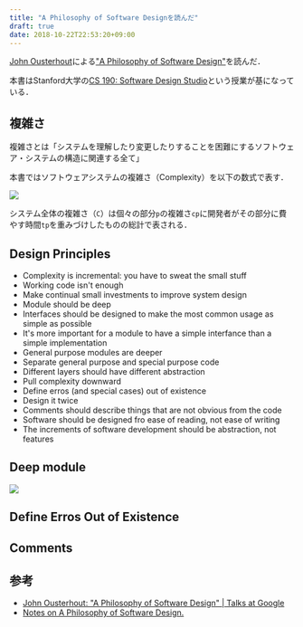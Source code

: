 ```yaml
---
title: "A Philosophy of Software Designを読んだ"
draft: true
date: 2018-10-22T22:53:20+09:00
---
```


[John Ousterhout](https://twitter.com/JohnOusterhout)による["A Philosophy of Software Design"](https://www.amazon.com/dp/1732102201)を読んだ．

本書はStanford大学の[CS 190: Software Design Studio](https://web.stanford.edu/~ouster/cgi-bin/cs190-winter18/index.php)という授業が基になっている．

## 複雑さ

複雑さとは「システムを理解したり変更したりすることを困難にするソフトウェア・システムの構造に関連する全て」

本書ではソフトウェアシステムの複雑さ（Complexity）を以下の数式で表す．

<img src="/images/complexity.png" class="image">

システム全体の複雑さ（`C`）は個々の部分`p`の複雑さ`cp`に開発者がその部分に費やす時間`tp`を重みづけしたものの総計で表される．

## Design Principles

- Complexity is incremental: you have to sweat the small stuff
- Working code isn't enough
- Make continual small investments to improve system design
- Module should be deep
- Interfaces should be designed to make the most common usage as simple as possible
- It's more important for a module to have a simple interfance than a simple implementation
- General purpose modules are deeper
- Separate general purpose and special purpose code
- Different layers should have different abstraction
- Pull complexity downward
- Define erros (and special cases) out of existence
- Design it twice
- Comments should describe things that are not obvious from the code
- Software should be designed fro ease of reading, not ease of writing
- The increments of software development should be abstraction, not features

## Deep module

<img src="/images/deep-module.png" class="image">

## Define Erros Out of Existence

## Comments


## 参考

- [John Ousterhout: "A Philosophy of Software Design" | Talks at Google](https://www.youtube.com/watch?v=bmSAYlu0NcY)
- [Notes on A Philosophy of Software Design.](https://lethain.com/notes-philosophy-software-design/)

